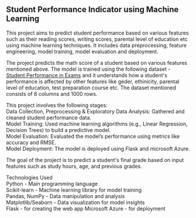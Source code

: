 ## Student Performance Indicator using Machine Learning

This project aims to predict student performance based on various features such as their reading scores, writing scores, parental level of education etc using machine learning techniques. It includes data preprocessing, feature engineering, model training, model evaluation and deployment. 

The project predicts the math score of a student based on various features mentioned above. The model is trained using the following dataset - [Student Performance in Exams](https://www.kaggle.com/datasets/spscientist/students-performance-in-exams) and it understands how a student's performance is affected by other features like geder, ethinicity, parental level of education, test preparation course etc. The dataset mentioned consists of 8 columns and 1000 rows. 

This project involves the following stages:  
 Data Collection, Preprocessing & Exploratory Data Analysis: Gathered and cleaned student performance data.  
 Model Training: Used machine learning algorithms (e.g., Linear Regression, Decision Trees) to build a predictive model.  
 Model Evaluation: Evaluated the model’s performance using metrics like accuracy and RMSE.  
 Model Deployment: The model is deployed using Flask and microsoft Azure. 

The goal of the project is to predict a student's final grade based on input features such as study hours, age, and previous grades.  

Technologies Used  
 Python - Main programming language  
 Scikit-learn - Machine learning library for model training  
 Pandas, NumPy - Data manipulation and analysis  
 Matplotlib/Seaborn - Data visualization for model insights  
 Flask - for creating the web app 
 Microsoft Azure - for deployment

 
